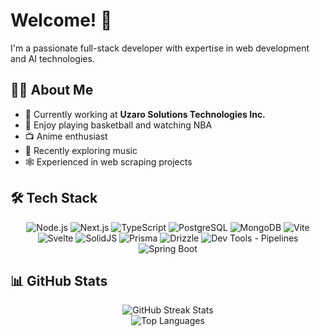 # Welcome! 👋

I'm a passionate full-stack developer with expertise in web development and AI technologies.

## 👨‍💻 About Me

- 🏢 Currently working at **Uzaro Solutions Technologies Inc.**
- 🏀 Enjoy playing basketball and watching NBA
- 📺 Anime enthusiast
- 🎵 Recently exploring music
- 🕸️ Experienced in web scraping projects

## 🛠️ Tech Stack

<div align="center">
  <img src="https://img.shields.io/badge/Node.js-339933?style=for-the-badge&logo=nodedotjs&logoColor=white" alt="Node.js" />
  <img src="https://img.shields.io/badge/Next.js-000000?style=for-the-badge&logo=nextdotjs&logoColor=white" alt="Next.js" />
  <img src="https://img.shields.io/badge/TypeScript-3178C6?style=for-the-badge&logo=typescript&logoColor=white" alt="TypeScript" />
  <img src="https://img.shields.io/badge/PostgreSQL-4169E1?style=for-the-badge&logo=postgresql&logoColor=white" alt="PostgreSQL" />
  <img src="https://img.shields.io/badge/MongoDB-47A248?style=for-the-badge&logo=mongodb&logoColor=white" alt="MongoDB" />
  <img src="https://img.shields.io/badge/Vite-646CFF?style=for-the-badge&logo=vite&logoColor=white" alt="Vite" />
  <img src="https://img.shields.io/badge/Svelte-FF3E00?style=for-the-badge&logo=svelte&logoColor=white" alt="Svelte" />
  <img src="https://img.shields.io/badge/SolidJS-2C4F7C?style=for-the-badge&logo=solid&logoColor=white" alt="SolidJS" />
  <img src="https://img.shields.io/badge/Prisma-2D3748?style=for-the-badge&logo=prisma&logoColor=white" alt="Prisma" />
  <img src="https://img.shields.io/badge/Drizzle-C5F74F?style=for-the-badge&logo=drizzle&logoColor=black" alt="Drizzle" />
  <img src="https://img.shields.io/badge/CI/CD-2088FF?style=for-the-badge&logo=github-actions&logoColor=white" alt="Dev Tools - Pipelines" />
  <img src="https://img.shields.io/badge/Spring_Boot-6DB33F?style=for-the-badge&logo=spring-boot&logoColor=white" alt="Spring Boot" />
</div>

## 📊 GitHub Stats

<div align="center">
  <img src="https://github-readme-streak-stats.herokuapp.com/?user=Liergab&theme=dark&hide_border=false" alt="GitHub Streak Stats" />
  <br/>
  <img src="https://github-readme-stats.vercel.app/api/top-langs/?username=Liergab&theme=dark&hide_border=false&include_all_commits=true&count_private=false&layout=compact" alt="Top Languages" />
</div>
